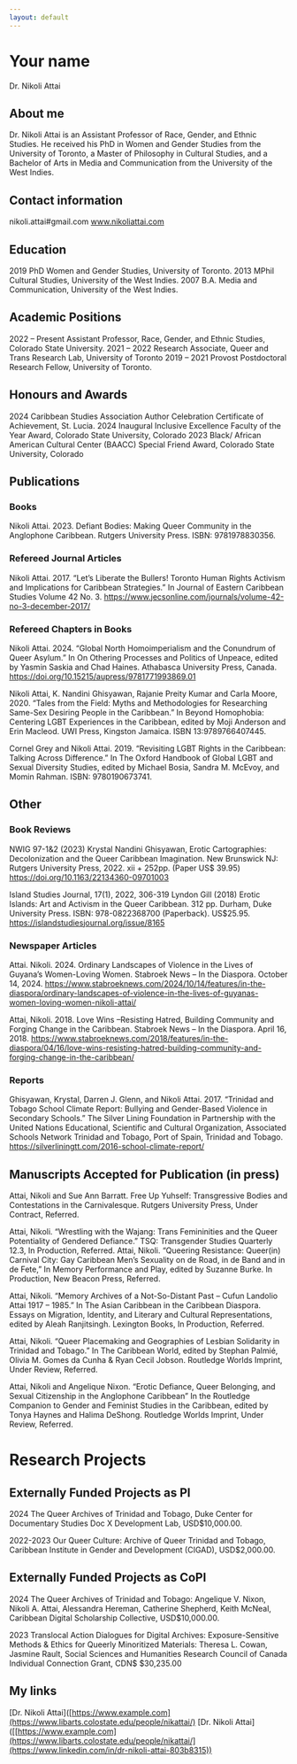 ```yaml
---
layout: default
---
```

# Your name
Dr. Nikoli Attai
## About me

Dr. Nikoli Attai is an Assistant Professor of Race, Gender, and Ethnic Studies. He received his PhD in Women and Gender Studies from the University of Toronto, a Master of Philosophy in Cultural Studies, and a Bachelor of Arts in Media and Communication from the University of the West Indies.

## Contact information
nikoli.attai#gmail.com
www.nikoliattai.com
## Education
2019     PhD Women and Gender Studies, University of Toronto.
2013     MPhil Cultural Studies, University of the West Indies.
2007     B.A. Media and Communication, University of the West Indies.

## Academic Positions
2022 – Present     Assistant Professor, Race, Gender, and Ethnic Studies, Colorado State University.
2021 – 2022        Research Associate, Queer and Trans Research Lab, University of Toronto
2019 – 2021        Provost Postdoctoral Research Fellow, University of Toronto.

## Honours and Awards

2024     Caribbean Studies Association Author Celebration Certificate of Achievement, St. Lucia.
2024     Inaugural Inclusive Excellence Faculty of the Year Award, Colorado State University, Colorado
2023     Black/ African American Cultural Center (BAACC) Special Friend Award, Colorado State University, Colorado

## Publications

### Books
Nikoli Attai. 2023. Defiant Bodies: Making Queer Community in the Anglophone Caribbean. Rutgers University Press. ISBN: 9781978830356.

### Refereed Journal Articles
Nikoli Attai. 2017. “Let’s Liberate the Bullers! Toronto Human Rights Activism and Implications for Caribbean Strategies.” In Journal of Eastern Caribbean Studies Volume 42 No. 3. https://www.jecsonline.com/journals/volume-42-no-3-december-2017/

### Refereed Chapters in Books
Nikoli Attai. 2024. “Global North Homoimperialism and the Conundrum of Queer Asylum.” In On Othering Processes and Politics of Unpeace, edited by Yasmin Saskia and Chad Haines. Athabasca University Press, Canada. https://doi.org/10.15215/aupress/9781771993869.01

Nikoli Attai, K. Nandini Ghisyawan, Rajanie Preity Kumar and Carla Moore, 2020. “Tales from the Field: Myths and Methodologies for Researching Same-Sex Desiring People in the Caribbean.” In Beyond Homophobia: Centering LGBT Experiences in the Caribbean, edited by Moji Anderson and Erin Macleod. UWI Press, Kingston Jamaica. ISBN 13:9789766407445.

Cornel Grey and Nikoli Attai. 2019. “Revisiting LGBT Rights in the Caribbean: Talking Across Difference.” In The Oxford Handbook of Global LGBT and Sexual Diversity Studies, edited by Michael Bosia, Sandra M. McEvoy, and Momin Rahman. ISBN: 9780190673741.

## Other

### Book Reviews
NWIG 97-1&2 (2023) Krystal Nandini Ghisyawan, Erotic Cartographies: Decolonization and the Queer Caribbean Imagination. New Brunswick NJ: Rutgers University Press, 2022. xii + 252pp. (Paper US$ 39.95) https://doi.org/10.1163/22134360-09701003

Island Studies Journal, 17(1), 2022, 306-319 Lyndon Gill (2018) Erotic Islands: Art and Activism in the Queer Caribbean. 312 pp. Durham, Duke University Press. ISBN: 978-0822368700 (Paperback). US$25.95. https://islandstudiesjournal.org/issue/8165

### Newspaper Articles
Attai. Nikoli. 2024. Ordinary Landscapes of Violence in the Lives of Guyana’s Women-Loving Women. Stabroek News – In the Diaspora. October 14, 2024. https://www.stabroeknews.com/2024/10/14/features/in-the-diaspora/ordinary-landscapes-of-violence-in-the-lives-of-guyanas-women-loving-women-nikoli-attai/

Attai, Nikoli. 2018. Love Wins –Resisting Hatred, Building Community and Forging Change in the Caribbean. Stabroek News – In the Diaspora. April 16, 2018. https://www.stabroeknews.com/2018/features/in-the-diaspora/04/16/love-wins-resisting-hatred-building-community-and-forging-change-in-the-caribbean/

### Reports
Ghisyawan, Krystal, Darren J. Glenn, and Nikoli Attai. 2017. “Trinidad and Tobago School Climate Report: Bullying and Gender-Based Violence in Secondary Schools.” The Silver Lining Foundation in Partnership with the United Nations Educational, Scientific and Cultural Organization, Associated Schools Network Trinidad and Tobago, Port of Spain, Trinidad and Tobago. https://silverliningtt.com/2016-school-climate-report/

## Manuscripts Accepted for Publication (in press)
Attai, Nikoli and Sue Ann Barratt. Free Up Yuhself: Transgressive Bodies and Contestations in the Carnivalesque. Rutgers University Press, Under Contract, Referred.

Attai, Nikoli. “Wrestling with the Wajang: Trans Femininities and the Queer Potentiality of Gendered Defiance.” TSQ: Transgender Studies Quarterly 12.3, In Production, Referred. Attai, Nikoli. “Queering Resistance: Queer(in) Carnival City: Gay Caribbean Men’s Sexuality on de Road, in de Band and in de Fete,” In Memory Performance and Play, edited by Suzanne Burke. In Production, New Beacon Press, Referred.

Attai, Nikoli. “Memory Archives of a Not-So-Distant Past – Cufun Landolio Attai 1917 – 1985.” In The Asian Caribbean in the Caribbean Diaspora. Essays on Migration, Identity, and Literary and Cultural Representations, edited by Aleah Ranjitsingh. Lexington Books, In Production, Referred.

Attai, Nikoli. “Queer Placemaking and Geographies of Lesbian Solidarity in Trinidad and Tobago.” In The Caribbean World, edited by Stephan Palmié, Olivia M. Gomes da Cunha & Ryan Cecil Jobson. Routledge Worlds Imprint, Under Review, Referred.

Attai, Nikoli and Angelique Nixon. “Erotic Defiance, Queer Belonging, and Sexual Citizenship in the Anglophone Caribbean” In the Routledge Companion to Gender and Feminist Studies in the Caribbean, edited by Tonya Haynes and Halima DeShong. Routledge Worlds Imprint, Under Review, Referred.

# Research Projects

## Externally Funded Projects as PI
2024       The Queer Archives of Trinidad and Tobago, Duke Center for Documentary Studies Doc X Development Lab, USD$10,000.00.

2022-2023  Our Queer Culture: Archive of Queer Trinidad and Tobago, Caribbean Institute in Gender and Development (CIGAD), USD$2,000.00.

## Externally Funded Projects as CoPI
2024       The Queer Archives of Trinidad and Tobago: Angelique V. Nixon, Nikoli A. Attai, Alessandra Hereman, Catherine Shepherd, Keith McNeal, Caribbean Digital Scholarship Collective, USD$10,000.00.

2023     Translocal Action Dialogues for Digital Archives: Exposure-Sensitive Methods & Ethics for Queerly Minoritized Materials: Theresa L. Cowan, Jasmine Rault, Social Sciences and Humanities Research Council of Canada Individual Connection Grant, CDN$ $30,235.00


## My links
[Dr. Nikoli Attai]([https://www.example.com](https://www.libarts.colostate.edu/people/nikattai/)
[Dr. Nikoli Attai]([[https://www.example.com](https://www.libarts.colostate.edu/people/nikattai/](https://www.linkedin.com/in/dr-nikoli-attai-803b8315))

